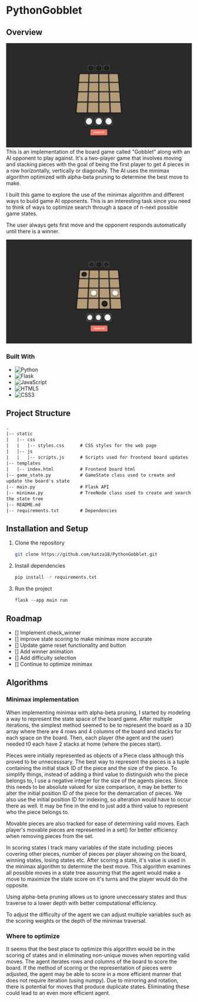 # PythonGobblet

## Overview
![Empty Board Image](images/EmptyBoard.png)
This is an implementation of the board game called "Gobblet" along with an AI opponent to play against. It's a two-player game that involves moving and stacking pieces with the goal of being the first player to get 4 pieces in a row horizontally, vertically or diagonally. The AI uses the minimax algorithm optimized with alpha-beta pruning to determine the best move to make.

I built this game to explore the use of the minimax algorithm and different ways to build game AI opponents. This is an interesting task since you need to think of ways to optimize search through a space of n-next possible game states.

The user always gets first move and the opponent responds automatically until there is a winner.

![Board with Pieces](images/BoardWithPieces.png)

### Built With
* ![Python](https://img.shields.io/badge/python-3670A0?style=for-the-badge&logo=python&logoColor=ffdd54)
* ![Flask](https://img.shields.io/badge/flask-%23000.svg?style=for-the-badge&logo=flask&logoColor=white)
* ![JavaScript](https://img.shields.io/badge/javascript-%23323330.svg?style=for-the-badge&logo=javascript&logoColor=%23F7DF1E)
* ![HTML5](https://img.shields.io/badge/html5-%23E34F26.svg?style=for-the-badge&logo=html5&logoColor=white)
* ![CSS3](https://img.shields.io/badge/css3-%231572B6.svg?style=for-the-badge&logo=css3&logoColor=white)


## Project Structure
    .
    |-- static
    |   |-- css
    |   |   |-- styles.css      # CSS styles for the web page
    |   |-- js
    |   |   |-- scripts.js      # Scripts used for frontend board updates
    |-- templates
    |   |-- index.html          # Frontend board html
    |-- game_state.py           # GameState class used to create and update the board's state
    |-- main.py                 # Flask API
    |-- minimax.py              # TreeNode class used to create and search the state tree
    |-- README.md
    |-- requirements.txt        # Dependencies

## Installation and Setup
1. Clone the repository
    ```sh
    git clone https://github.com/katza18/PythonGobblet.git
    ```
2. Install dependencies
    ```sh
    pip install -r requirements.txt
    ```
3. Run the project
    ```
    flask --app main run
    ```

## Roadmap
- [] Implement check_winner
- [] improve state scoring to make minimax more accurate
- [] Update game reset functionality and button
- [] Add winner animation
- [] Add difficulty selection
- [] Continue to optimize minimax


## Algorithms
### Minimax implementation
When implementing minimax with alpha-beta pruning, I started by modeling a way to represent the state space of the board game. After multiple iterations, the simplest method seemed to be to represent the board as a 3D array where there are 4 rows and 4 columns of the board and stacks for each space on the board. Then, each player (the agent and the user) needed t0 each have 2 stacks at home (where the pieces start).

Pieces were initially represented as objects of a Piece class although this proved to be unnecesssary. The best way to represent the pieces is a tuple containing the initial stack ID of the piece and the size of the piece. To simplify things, instead of adding a third value to distinguish who the piece belongs to, I use a negative integer for the size of the agents pieces. Since this needs to be absolute valued for size comparison, it may be better to alter the initial position ID of the piece for the demarcation of pieces. We also use the initial position ID for indexing, so alteration would have to occur there as well. It may be fine in the end to just add a third value to represent who the piece belongs to.

Movable pieces are also tracked for ease of determining valid moves. Each player's movable pieces are represented in a set() for better efficiency when removing pieces from the set.

In scoring states I track many variables of the state including: pieces covering other pieces, number of pieces per player showing on the board, winning states, losing states etc. After scoring a state, it's value is used in the minimax algorithm to determine the best move. This algorithm examines all possible moves in a state tree assuming that the agent would make a move to maximize the state score on it's turns and the player would do the opposite.

Using alpha-beta pruning allows us to ignore uneccessary states and thus traverse to a lower depth with better computational efficiency.

To adjust the difficulty of the agent we can adjust multiple variables such as the scoring weights or the depth of the minimax traversal.

### Where to optimize
It seems that the best place to optimize this algorithm would be in the scoring of states and in eliminating non-unique moves when reporting valid moves. The agent iterates rows and columns of the board to score the board. If the method of scoring or the representation of pieces were adjusted, the agent may be able to score in a more efficient manner that does not require iteration (using numpy). Due to mirroring and rotation, there is potential for moves that produce duplicate states. Eliminating these could lead to an even more efficient agent.
